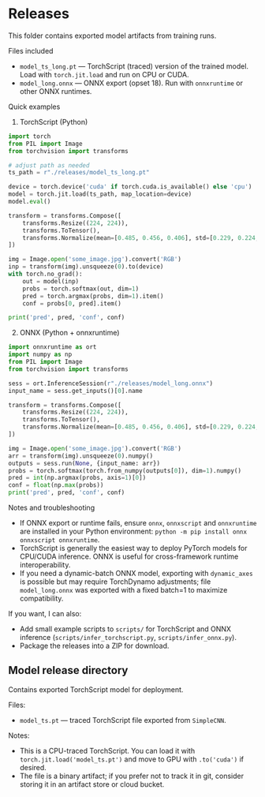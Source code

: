 # Releases

This folder contains exported model artifacts from training runs.

Files included

- `model_ts_long.pt` — TorchScript (traced) version of the trained model. Load with `torch.jit.load` and run on CPU or CUDA.
- `model_long.onnx` — ONNX export (opset 18). Run with `onnxruntime` or other ONNX runtimes.

Quick examples

1) TorchScript (Python)

```python
import torch
from PIL import Image
from torchvision import transforms

# adjust path as needed
ts_path = r"./releases/model_ts_long.pt"

device = torch.device('cuda' if torch.cuda.is_available() else 'cpu')
model = torch.jit.load(ts_path, map_location=device)
model.eval()

transform = transforms.Compose([
    transforms.Resize((224, 224)),
    transforms.ToTensor(),
    transforms.Normalize(mean=[0.485, 0.456, 0.406], std=[0.229, 0.224, 0.225]),
])

img = Image.open('some_image.jpg').convert('RGB')
inp = transform(img).unsqueeze(0).to(device)
with torch.no_grad():
    out = model(inp)
    probs = torch.softmax(out, dim=1)
    pred = torch.argmax(probs, dim=1).item()
    conf = probs[0, pred].item()

print('pred', pred, 'conf', conf)
```

2) ONNX (Python + onnxruntime)

```python
import onnxruntime as ort
import numpy as np
from PIL import Image
from torchvision import transforms

sess = ort.InferenceSession(r"./releases/model_long.onnx")
input_name = sess.get_inputs()[0].name

transform = transforms.Compose([
    transforms.Resize((224, 224)),
    transforms.ToTensor(),
    transforms.Normalize(mean=[0.485, 0.456, 0.406], std=[0.229, 0.224, 0.225]),
])

img = Image.open('some_image.jpg').convert('RGB')
arr = transform(img).unsqueeze(0).numpy()
outputs = sess.run(None, {input_name: arr})
probs = torch.softmax(torch.from_numpy(outputs[0]), dim=1).numpy()
pred = int(np.argmax(probs, axis=1)[0])
conf = float(np.max(probs))
print('pred', pred, 'conf', conf)
```

Notes and troubleshooting

- If ONNX export or runtime fails, ensure `onnx`, `onnxscript` and `onnxruntime` are installed in your Python environment: `python -m pip install onnx onnxscript onnxruntime`.
- TorchScript is generally the easiest way to deploy PyTorch models for CPU/CUDA inference. ONNX is useful for cross-framework runtime interoperability.
- If you need a dynamic-batch ONNX model, exporting with `dynamic_axes` is possible but may require TorchDynamo adjustments; file `model_long.onnx` was exported with a fixed batch=1 to maximize compatibility.

If you want, I can also:

- Add small example scripts to `scripts/` for TorchScript and ONNX inference (`scripts/infer_torchscript.py`, `scripts/infer_onnx.py`).
- Package the releases into a ZIP for download.

## Model release directory

Contains exported TorchScript model for deployment.

Files:

- `model_ts.pt` — traced TorchScript file exported from `SimpleCNN`.

Notes:

- This is a CPU-traced TorchScript. You can load it with `torch.jit.load('model_ts.pt')` and move to GPU with `.to('cuda')` if desired.
- The file is a binary artifact; if you prefer not to track it in git, consider storing it in an artifact store or cloud bucket.
